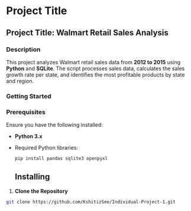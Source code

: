 # Project Title
## Project Title: Walmart Retail Sales Analysis
### **Description**
This project analyzes Walmart retail sales data from **2012 to 2015** using **Python** and **SQLite**. The script processes sales data, calculates the sales growth rate per state, and identifies the most profitable products by state and region.  
### **Getting Started**
### **Prerequisites**  
Ensure you have the following installed:  
- **Python 3.x**  
- Required Python libraries:  
  ```bash
  pip install pandas sqlite3 openpyxl
  ```

  ## Installing
 1. **Clone the Repository**  
   ```sh
   git clone https://github.com/KshitizSee/Individual-Project-1.git
